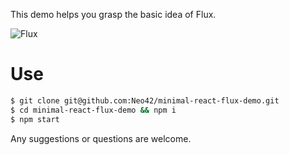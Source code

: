 This demo helps you grasp the basic idea of Flux.

![Flux](https://pic.superbed.cn/item/5d75e55c451253d178101211.jpg)

# Use

```bash
$ git clone git@github.com:Neo42/minimal-react-flux-demo.git
$ cd minimal-react-flux-demo && npm i
$ npm start
```

Any suggestions or questions are welcome.
